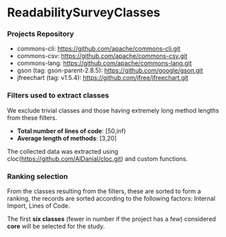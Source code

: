 # ReadabilitySurveyClasses

### Projects Repository

- commons-cli: https://github.com/apache/commons-cli.git
- commons-csv: https://github.com/apache/commons-csv.git
- commons-lang: https://github.com/apache/commons-lang.git
- gson (tag: gson-parent-2.8.5): https://github.com/google/gson.git
- jfreechart (tag: v1.5.4): https://github.com/jfree/jfreechart.git

### Filters used to extract classes
We exclude trivial classes and those having extremely long method lengths from these filters.

- **Total number of lines of code**: [50,inf)
- **Average length of methods**: [3,20]

The collected data was extracted using cloc(https://github.com/AlDanial/cloc.git) and custom functions.

### Ranking selection

From the classes resulting from the filters, these are sorted to form a ranking, the records are sorted according to the following factors: Internal Import, Lines of Code.

The first **six classes** (fewer in number if the project has a few) considered **core** will be selected for the study.
